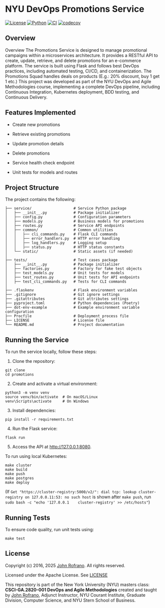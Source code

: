 # NYU DevOps Promotions Service

[![License](https://img.shields.io/badge/License-Apache_2.0-blue.svg)](https://opensource.org/licenses/Apache-2.0)
[![Python](https://img.shields.io/badge/Language-Python-blue.svg)](https://python.org/)
[![CI](https://github.com/CSCI-GA-2820-SP25-003/promotions/actions/workflows/ci.yml/badge.svg)](https://github.com/CSCI-GA-2820-SP25-003/promotions/actions/workflows/ci.yml)
[![codecov](https://codecov.io/gh/CSCI-GA-2820-SP25-003/promotions/graph/badge.svg?token=59HKL5TX2J)](https://codecov.io/gh/CSCI-GA-2820-SP25-003/promotions)


## Overview

Overview
The Promotions Service is designed to manage promotional campaigns within a microservices architecture. It provides a RESTful API to create, update, retrieve, and delete promotions for an e-commerce platform. The service is built using Flask and follows best DevOps practices, including automated testing, CI/CD, and containerization.
The Promotions Squad handles deals on products (E.g.: 20% discount, buy 1 get 1 etc.)
This project was developed as part of the NYU DevOps and Agile Methodologies course, implementing a complete DevOps pipeline, including Continuous Integration, Kubernetes deployment, BDD testing, and Continuous Delivery.

## Features Implemented

- Create new promotions

- Retrieve existing promotions

- Update promotion details

- Delete promotions

- Service health check endpoint

- Unit tests for models and routes

## Project Structure

The project contains the following:

```/promotions-service
├── service/                   # Service Python package
│   ├── __init__.py            # Package initializer
│   ├── config.py              # Configuration parameters
│   ├── models.py              # Business models for promotions
│   ├── routes.py              # Service API endpoints
│   ├── common/                # Common utilities
│   │   ├── cli_commands.py    # Flask CLI commands
│   │   ├── error_handlers.py  # HTTP error handling
│   │   ├── log_handlers.py    # Logging setup
│   │   ├── status.py          # HTTP status constants
│   └── static/                # Static assets (if needed)
│
├── tests/                     # Test cases package
│   ├── __init__.py            # Package initializer
│   ├── factories.py           # Factory for fake test objects
│   ├── test_models.py         # Unit tests for models
│   ├── test_routes.py         # Unit tests for API endpoints
│   ├── test_cli_commands.py   # Tests for CLI commands
│
├── .flaskenv                  # Flask environment variables
├── .gitignore                 # Git ignore settings
├── .gitattributes             # Git attributes settings
├── pyproject.toml             # Python dependencies (Poetry)
├── dot-env-example            # Example environment variable configuration
├── Procfile                   # Deployment process file
├── LICENSE                    # License file
└── README.md                  # Project documentation
```

## Running the Service

To run the service locally, follow these steps:

1. Clone the repository:

```
git clone
cd promotions
```

2. Create and activate a virtual environment:

```
python3 -m venv venv
source venv/bin/activate  # On macOS/Linux
venv\Scripts\activate     # On Windows
```

3. Install dependencies:

```
pip install -r requirements.txt
```

4. Run the Flask service:

```
flask run
```

5. Access the API at http://127.0.0.1:8080.

To run using local Kubernetes:
```
make cluster
make build
make push
make postgres
make deploy
```
(If `Get "https://cluster-registry:5000/v2/": dial tcp: lookup cluster-registry on 127.0.0.11:53: no such host` is shown after `make push`, run `sudo bash -c "echo '127.0.0.1    cluster-registry' >> /etc/hosts"`)

## Running Tests

To ensure code quality, run unit tests using:

```
make test
```


## License

Copyright (c) 2016, 2025 [John Rofrano](https://www.linkedin.com/in/JohnRofrano/). All rights reserved.

Licensed under the Apache License. See [LICENSE](LICENSE)

This repository is part of the New York University (NYU) masters class: **CSCI-GA.2820-001 DevOps and Agile Methodologies** created and taught by [John Rofrano](https://cs.nyu.edu/~rofrano/), Adjunct Instructor, NYU Courant Institute, Graduate Division, Computer Science, and NYU Stern School of Business.
